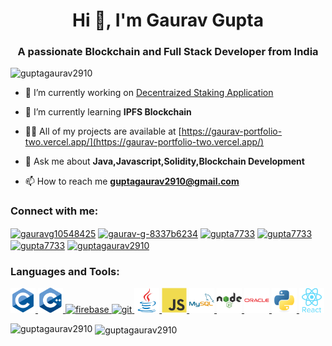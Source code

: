 <h1 align="center">Hi 👋, I'm Gaurav Gupta</h1>
<h3 align="center">A passionate Blockchain and Full Stack Developer from India</h3>

<p align="left"> <img src="https://komarev.com/ghpvc/?username=guptagaurav2910&label=Profile%20views&color=0e75b6&style=flat" alt="guptagaurav2910" /> </p>

- 🔭 I’m currently working on [Decentraized Staking Application](https://stacking-dapp-theta.vercel.app/)

- 🌱 I’m currently learning **IPFS Blockchain**

- 👨‍💻 All of my projects are available at [https://gaurav-portfolio-two.vercel.app/](https://gaurav-portfolio-two.vercel.app/)

- 💬 Ask me about **Java,Javascript,Solidity,Blockchain Development**

- 📫 How to reach me **guptagaurav2910@gmail.com**

<h3 align="left">Connect with me:</h3>
<p align="left">
<a href="https://twitter.com/gauravg10548425" target="blank"><img align="center" src="https://raw.githubusercontent.com/rahuldkjain/github-profile-readme-generator/master/src/images/icons/Social/twitter.svg" alt="gauravg10548425" height="30" width="40" /></a>
<a href="https://linkedin.com/in/gaurav-g-8337b6234" target="blank"><img align="center" src="https://raw.githubusercontent.com/rahuldkjain/github-profile-readme-generator/master/src/images/icons/Social/linked-in-alt.svg" alt="gaurav-g-8337b6234" height="30" width="40" /></a>
<a href="https://www.codechef.com/users/gupta7733" target="blank"><img align="center" src="https://cdn.jsdelivr.net/npm/simple-icons@3.1.0/icons/codechef.svg" alt="gupta7733" height="30" width="40" /></a>
<a href="https://codeforces.com/profile/gupta7733" target="blank"><img align="center" src="https://raw.githubusercontent.com/rahuldkjain/github-profile-readme-generator/master/src/images/icons/Social/codeforces.svg" alt="gupta7733" height="30" width="40" /></a>
<a href="https://www.leetcode.com/gupta7733" target="blank"><img align="center" src="https://raw.githubusercontent.com/rahuldkjain/github-profile-readme-generator/master/src/images/icons/Social/leet-code.svg" alt="gupta7733" height="30" width="40" /></a>
<a href="https://auth.geeksforgeeks.org/user/guptagaurav2910" target="blank"><img align="center" src="https://raw.githubusercontent.com/rahuldkjain/github-profile-readme-generator/master/src/images/icons/Social/geeks-for-geeks.svg" alt="guptagaurav2910" height="30" width="40" /></a>
</p>

<h3 align="left">Languages and Tools:</h3>
<p align="left"> <a href="https://www.cprogramming.com/" target="_blank" rel="noreferrer"> <img src="https://raw.githubusercontent.com/devicons/devicon/master/icons/c/c-original.svg" alt="c" width="40" height="40"/> </a> <a href="https://www.w3schools.com/cpp/" target="_blank" rel="noreferrer"> <img src="https://raw.githubusercontent.com/devicons/devicon/master/icons/cplusplus/cplusplus-original.svg" alt="cplusplus" width="40" height="40"/> </a> <a href="https://firebase.google.com/" target="_blank" rel="noreferrer"> <img src="https://www.vectorlogo.zone/logos/firebase/firebase-icon.svg" alt="firebase" width="40" height="40"/> </a> <a href="https://git-scm.com/" target="_blank" rel="noreferrer"> <img src="https://www.vectorlogo.zone/logos/git-scm/git-scm-icon.svg" alt="git" width="40" height="40"/> </a> <a href="https://www.java.com" target="_blank" rel="noreferrer"> <img src="https://raw.githubusercontent.com/devicons/devicon/master/icons/java/java-original.svg" alt="java" width="40" height="40"/> </a> <a href="https://developer.mozilla.org/en-US/docs/Web/JavaScript" target="_blank" rel="noreferrer"> <img src="https://raw.githubusercontent.com/devicons/devicon/master/icons/javascript/javascript-original.svg" alt="javascript" width="40" height="40"/> </a> <a href="https://www.mysql.com/" target="_blank" rel="noreferrer"> <img src="https://raw.githubusercontent.com/devicons/devicon/master/icons/mysql/mysql-original-wordmark.svg" alt="mysql" width="40" height="40"/> </a> <a href="https://nodejs.org" target="_blank" rel="noreferrer"> <img src="https://raw.githubusercontent.com/devicons/devicon/master/icons/nodejs/nodejs-original-wordmark.svg" alt="nodejs" width="40" height="40"/> </a> <a href="https://www.oracle.com/" target="_blank" rel="noreferrer"> <img src="https://raw.githubusercontent.com/devicons/devicon/master/icons/oracle/oracle-original.svg" alt="oracle" width="40" height="40"/> </a> <a href="https://www.python.org" target="_blank" rel="noreferrer"> <img src="https://raw.githubusercontent.com/devicons/devicon/master/icons/python/python-original.svg" alt="python" width="40" height="40"/> </a> <a href="https://reactjs.org/" target="_blank" rel="noreferrer"> <img src="https://raw.githubusercontent.com/devicons/devicon/master/icons/react/react-original-wordmark.svg" alt="react" width="40" height="40"/> </a> </p>

<p><img align="left" src="https://github-readme-stats.vercel.app/api/top-langs?username=guptagaurav2910&show_icons=true&locale=en&layout=compact" alt="guptagaurav2910" /></p>

<p>&nbsp;<img align="center" src="https://github-readme-stats.vercel.app/api?username=guptagaurav2910&show_icons=true&locale=en" alt="guptagaurav2910" /></p>
